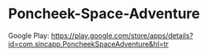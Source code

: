 # Poncheek-Space-Adventure
Google Play: https://play.google.com/store/apps/details?id=com.sincapp.PoncheekSpaceAdventure&hl=tr
